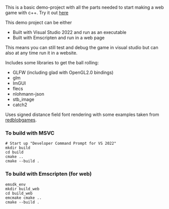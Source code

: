 This is a basic demo-project with all the parts needed to start making a web game with c++.
Try it out [here](https://djfooks-kl.github.io/demoproject/pages/DemoProject.html)

This demo project can be either
 - Built with Visual Studio 2022 and run as an executable
 - Built with Emscripten and run in a web page

This means you can still test and debug the game in visual studio but can also at any time run it in a website.

Includes some libraries to get the ball rolling:
- GLFW (including glad with OpenGL2.0 bindings)
- glm
- ImGUI
- flecs
- nlohmann-json
- stb_image
- catch2

Uses signed distance field font rendering with some examples taken from [redblobgames](https://www.redblobgames.com/x/2403-distance-field-fonts/).

### To build with MSVC

```
# Start up "Developer Command Prompt for VS 2022"
mkdir build
cd build
cmake ..
cmake --build .
```

### To build with Emscripten (for web)

```
emsdk_env
mkdir build_web
cd build_web
emcmake cmake ..
cmake --build .
```
